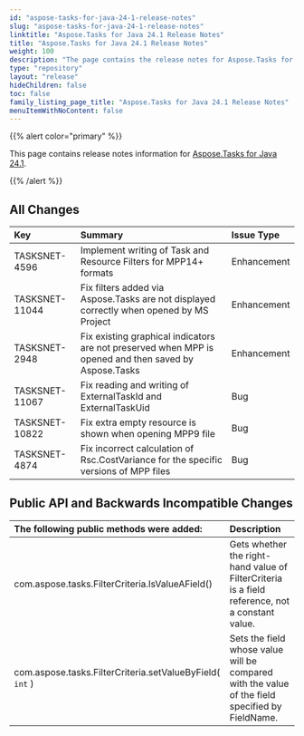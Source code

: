 ```yaml
---
id: "aspose-tasks-for-java-24-1-release-notes"
slug: "aspose-tasks-for-java-24-1-release-notes"
linktitle: "Aspose.Tasks for Java 24.1 Release Notes"
title: "Aspose.Tasks for Java 24.1 Release Notes"
weight: 100
description: "The page contains the release notes for Aspose.Tasks for Java 24.1."
type: "repository"
layout: "release"
hideChildren: false
toc: false
family_listing_page_title: "Aspose.Tasks for Java 24.1 Release Notes"
menuItemWithNoContent: false
---
```


{{% alert color="primary" %}} 

This page contains release notes information for [Aspose.Tasks for Java 24.1](https://releases.aspose.com/tasks/java/24-1/).

{{% /alert %}}

## **All Changes**

|**Key**|**Summary**|**Issue Type**|
| :- | :- | :- |
| TASKSNET-4596 | Implement writing of Task and Resource Filters for MPP14+ formats | Enhancement |
| TASKSNET-11044 | Fix filters added via Aspose.Tasks are not displayed correctly when opened by MS Project  | Enhancement |
| TASKSNET-2948 | Fix existing graphical indicators are not preserved when MPP is opened and then saved by Aspose.Tasks | Enhancement |
| TASKSNET-11067 | Fix reading and writing of ExternalTaskId and ExternalTaskUid | Bug |
| TASKSNET-10822 | Fix extra empty resource is shown when opening MPP9 file | Bug |
| TASKSNET-4874 | Fix incorrect calculation of Rsc.CostVariance for the specific versions of MPP files | Bug |

## **Public API and Backwards Incompatible Changes**

|**The following public methods were added:**|**Description**|
| :- | :- |
| com.aspose.tasks.FilterCriteria.IsValueAField() | Gets whether the right-hand value of FilterCriteria is a field reference, not a constant value. |
| com.aspose.tasks.FilterCriteria.setValueByField( `int` ) | Sets the field whose value will be compared with the value of the field specified by FieldName. |

